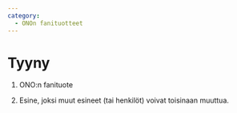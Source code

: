 ```yaml
---
category:
  - ONOn fanituotteet
---
```


# Tyyny

1. ONO:n fanituote

2. Esine, joksi muut esineet (tai henkilöt) voivat toisinaan muuttua.